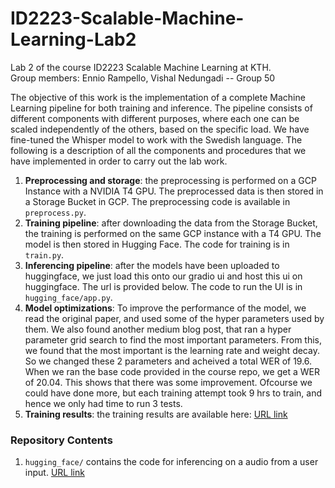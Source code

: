 # ID2223-Scalable-Machine-Learning-Lab2

Lab 2 of the course ID2223 Scalable Machine Learning at KTH.\
Group members: Ennio Rampello, Vishal Nedungadi -- Group 50

The objective of this work is the implementation of a complete Machine Learning pipeline for both training and inference. The pipeline consists of different components with different purposes, where each one can be scaled independently of the others, based on the specific load.
We have fine-tuned the Whisper model to work with the Swedish language.
The following is a description of all the components and procedures that we have implemented in order to carry out the lab work.

   1. **Preprocessing and storage**: the preprocessing is performed on a GCP Instance with a NVIDIA T4 GPU. The preprocessed data is then stored in a Storage Bucket in GCP. The preprocessing code is available in `preprocess.py`.
   2. **Training pipeline**: after downloading the data from the Storage Bucket, the training is performed on the same GCP instance with a T4 GPU. The model is then stored in Hugging Face. The code for training is in `train.py`.
   3. **Inferencing pipeline**: after the models have been uploaded to huggingface, we just load this onto our gradio ui and host this ui on huggingface. The url is provided below. The code to run the UI is in `hugging_face/app.py`.
   4. **Model optimizations**: To improve the performance of the model, we read the original paper, and used some of the hyper parameters used by them. We also found another medium blog post, that ran a hyper parameter grid search to find the most important parameters. From this, we found that the most important is the learning rate and weight decay. So we changed these 2 parameters and acheived a total WER of 19.6. When we ran the base code provided in the course repo, we get a WER of 20.04. This shows that there was some improvement. Ofcourse we could have done more, but each training attempt took 9 hrs to train, and hence we only had time to run 3 tests. 
   5. **Training results**: the training results are available here: [URL link](https://huggingface.co/enniorampello/whisper-small-hi)

### Repository Contents

   1. `hugging_face/` contains the code for inferencing on a audio from a user input. [URL link](https://huggingface.co/spaces/vishalned/scalable_ml_lab2)
   
   
